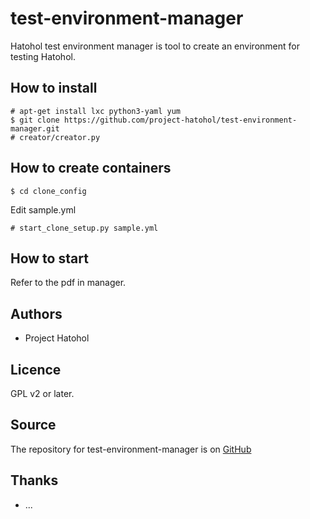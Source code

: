 test-environment-manager
==============

Hatohol test environment manager is tool to create an environment for testing Hatohol.


## How to install

	# apt-get install lxc python3-yaml yum
	$ git clone https://github.com/project-hatohol/test-environment-manager.git
	# creator/creator.py

## How to create containers

	$ cd clone_config

Edit sample.yml

	# start_clone_setup.py sample.yml


## How to start
Refer to the pdf in manager.
	
## Authors

* Project Hatohol

## Licence

GPL v2 or later.

## Source

The repository for test-environment-manager is on
[GitHub](https://github.com/project-hatohol/test-environment-manager)

## Thanks

* ...


